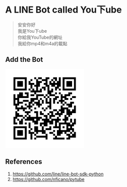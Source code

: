 # A LINE Bot called You下ube

> 安安你好  
我是You下ube  
你給我YouTube的網址  
我給你mp4和m4a的載點

## Add the Bot

[![You下ube](qrcode.png)](https://line.me/R/ti/p/@471vyrle)

## References

1. https://github.com/line/line-bot-sdk-python
2. https://github.com/nficano/pytube